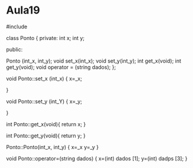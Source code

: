 # Aula19

#include <string>


class Ponto {
private: int x;
         int y;

public:

Ponto (int_x, int_y);
    void set_x(int_x);
    void set_y(int_y);
    int  get_x(void);
    int  get_y(void);
    void operator = (string dados);
};

void Ponto::set_x (int_x)
{
    x=_x;

}

void Ponto::set_y (int_Y)
{
    x=_y;

}

int Ponto::get_x(void){
    return x;
}

int Ponto::get_y(void){
    return y;
}

Ponto::Ponto(int_x, int_y)
{
    x=_x 
    y=_y 
}

void Ponto::operator=(string dados)
{
    x=(int) dados [1];
    y=(int) dadps [3];
}
